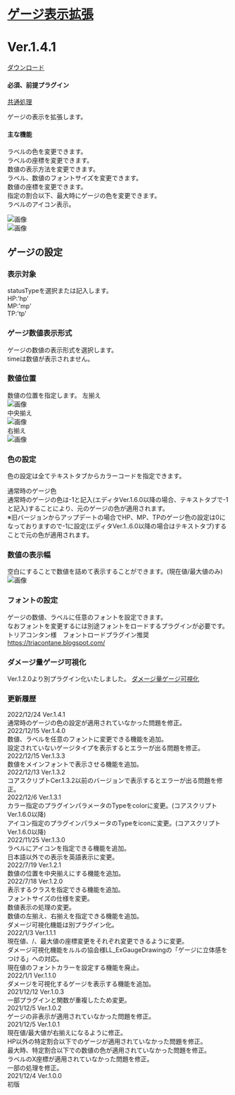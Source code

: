 # [ゲージ表示拡張](https://raw.githubusercontent.com/nuun888/MZ/master/NUUN_GaugeValueEX.js)
# Ver.1.4.1
[ダウンロード](https://raw.githubusercontent.com/nuun888/MZ/master/NUUN_GaugeValueEX.js)
#### 必須、前提プラグイン
[共通処理](https://github.com/nuun888/MZ/blob/master/README/Base.md)  

ゲージの表示を拡張します。  
#### 主な機能
ラベルの色を変更できます。  
ラベルの座標を変更できます。  
数値の表示方法を変更できます。  
ラベル、数値のフォントサイズを変更できます。  
数値の座標を変更できます。  
指定の割合以下、最大時にゲージの色を変更できます。  
ラベルのアイコン表示。  

![画像](img/GaugeValueEX1.png)  
![画像](img/GaugeValueEX4.png)  

## ゲージの設定
### 表示対象
statusTypeを選択または記入します。  
HP:'hp'  
MP:'mp'  
TP:'tp'  

### ゲージ数値表示形式
ゲージの数値の表示形式を選択します。  
timeは数値が表示されません。  

### 数値位置
数値の位置を指定します。 
左揃え  
![画像](img/GaugeValueEX6.png)  
中央揃え  
![画像](img/GaugeValueEX8.png)  
右揃え  
![画像](img/GaugeValueEX7.png)  

### 色の設定 
色の設定は全てテキストタブからカラーコードを指定できます。  

通常時のゲージ色  
通常時のゲージの色は-1と記入(エディタVer.1.6.0以降の場合、テキストタブで-1と記入)することにより、元のゲージの色が適用されます。  
※旧バージョンからアップデートの場合でHP、MP、TPのゲージ色の設定は0になっておりますので-1に設定(エディタVer.1..6.0以降の場合はテキストタブ)することで元の色が適用されます。  

### 数値の表示幅
空白にすることで数値を詰めて表示することができます。(現在値/最大値のみ)  
![画像](img/GaugeValueEX5.png)  

### フォントの設定
ゲージの数値、ラベルに任意のフォントを設定できます。  
なおフォントを変更するには別途フォントをロードするプラグインが必要です。  
トリアコンタン様　フォントロードプラグイン推奨  
https://triacontane.blogspot.com/  

### ダメージ量ゲージ可視化
Ver.1.2.0より別プラグイン化いたしました。
[ダメージ量ゲージ可視化](https://github.com/nuun888/MZ/blob/master/README/DamageGauge.md)  

### 更新履歴
2022/12/24 Ver.1.4.1  
通常時のゲージの色の設定が適用されていなかった問題を修正。  
2022/12/15 Ver.1.4.0  
数値、ラベルを任意のフォントに変更できる機能を追加。  
設定されていないゲージタイプを表示するとエラーが出る問題を修正。  
2022/12/15 Ver.1.3.3  
数値をメインフォントで表示させる機能を追加。  
2022/12/13 Ver.1.3.2  
コアスクリプトCer.1.3.2以前のバージョンで表示するとエラーが出る問題を修正。  
2022/12/6 Ver.1.3.1  
カラー指定のプラグインパラメータのTypeをcolorに変更。(コアスクリプトVer.1.6.0以降)  
アイコン指定のプラグインパラメータのTypeをiconに変更。(コアスクリプトVer.1.6.0以降)  
2022/11/25 Ver.1.3.0  
ラベルにアイコンを指定できる機能を追加。  
日本語以外での表示を英語表示に変更。  
2022/7/19 Ver.1.2.1  
数値の位置を中央揃えにする機能を追加。  
2022/7/18 Ver.1.2.0  
表示するクラスを指定できる機能を追加。  
フォントサイズの仕様を変更。  
数値表示の処理の変更。  
数値の左揃え、右揃えを指定できる機能を追加。  
ダメージ可視化機能は別プラグイン化。  
2022/1/3 Ver.1.1.1  
現在値、/、最大値の座標変更をそれぞれ変更できるように変更。  
ダメージ可視化機能をルルの協会様LL_ExGaugeDrawingの「ゲージに立体感をつける」への対応。  
現在値のフォントカラーを設定する機能を廃止。  
2022/1/1 Ver.1.1.0  
ダメージを可視化するゲージを表示する機能を追加。  
2021/12/12 Ver.1.0.3  
一部プラグインと関数が重複したため変更。  
2021/12/5 Ver.1.0.2  
ゲージの非表示が適用されていなかった問題を修正。  
2021/12/5 Ver.1.0.1  
現在値/最大値が右揃えになるように修正。  
HP以外の特定割合以下でのゲージが適用されていなかった問題を修正。  
最大時、特定割合以下での数値の色が適用されていなかった問題を修正。  
ラベルのX座標が適用されていなかった問題を修正。  
一部の処理を修正。  
2021/12/4 Ver.1.0.0  
初版
